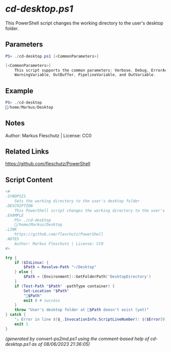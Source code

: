 *cd-desktop.ps1*
================

This PowerShell script changes the working directory to the user's desktop folder.

Parameters
----------
```powershell
PS> ./cd-desktop.ps1 [<CommonParameters>]

[<CommonParameters>]
    This script supports the common parameters: Verbose, Debug, ErrorAction, ErrorVariable, WarningAction, 
    WarningVariable, OutBuffer, PipelineVariable, and OutVariable.
```

Example
-------
```powershell
PS> ./cd-desktop
📂/home/Markus/Desktop

```

Notes
-----
Author: Markus Fleschutz | License: CC0

Related Links
-------------
https://github.com/fleschutz/PowerShell

Script Content
--------------
```powershell
<#
.SYNOPSIS
	Sets the working directory to the user's desktop folder
.DESCRIPTION
	This PowerShell script changes the working directory to the user's desktop folder.
.EXAMPLE
	PS> ./cd-desktop
	📂/home/Markus/Desktop
.LINK
	https://github.com/fleschutz/PowerShell
.NOTES
	Author: Markus Fleschutz | License: CC0
#>

try {
	if ($IsLinux) {
		$Path = Resolve-Path "~/Desktop"
	} else {
		$Path = [Environment]::GetFolderPath('DesktopDirectory')
	}
	if (Test-Path "$Path" -pathType container) {
		Set-Location "$Path"
		"📂$Path"
		exit 0 # success
	}
	throw "User's desktop folder at 📂$Path doesn't exist (yet)"
} catch {
	"⚠️ Error in line $($_.InvocationInfo.ScriptLineNumber): $($Error[0])"
	exit 1
}
```

*(generated by convert-ps2md.ps1 using the comment-based help of cd-desktop.ps1 as of 08/06/2023 21:36:05)*
